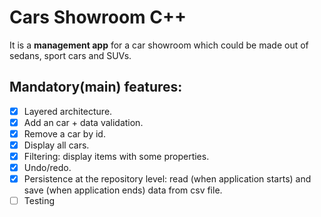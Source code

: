 # Cars Showroom C++

It is a **management app** for a car showroom which could be made out of sedans, sport cars and SUVs.

## Mandatory(main) features:
- [x] Layered architecture.
- [x] Add an car + data validation.
- [x] Remove a car by id.
- [x] Display all cars.
- [x] Filtering: display items with some properties.
- [x] Undo/redo.
- [x] Persistence at the repository level: read (when application starts) and save (when application ends) data from csv file.
- [ ] Testing
